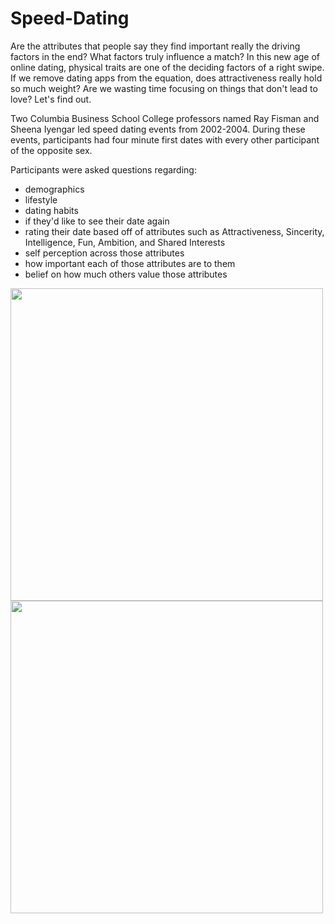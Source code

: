 # Speed-Dating

Are the attributes that people say they find important really the driving factors in the end? What factors truly influence a match? In this new age of online dating, physical traits are one of the deciding factors of a right swipe. If we remove dating apps from the equation, does attractiveness really hold so much weight? Are we wasting time focusing on things that don't lead to love? Let's find out.

Two Columbia Business School College professors named Ray Fisman and Sheena Iyengar led speed dating events from 2002-2004. During these events, participants had four minute first dates with every other participant of the opposite sex.

Participants were asked questions regarding:

- demographics
- lifestyle
- dating habits
- if they'd like to see their date again
- rating their date based off of attributes such as Attractiveness, Sincerity, Intelligence, Fun, Ambition, and Shared Interests
- self perception across those attributes
- how important each of those attributes are to them
- belief on how much others value those attributes


<img src="https://user-images.githubusercontent.com/69762932/91723324-90b38900-eb69-11ea-9185-0d538d71da67.jpg" width="500" />
<img src="https://user-images.githubusercontent.com/69762932/91723411-b6409280-eb69-11ea-91a1-59b741bd0867.jpg" width="500" />


